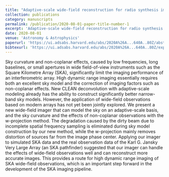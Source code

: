 ```yaml
---
title: "Adaptive-scale wide-field reconstruction for radio synthesis imaging"
collection: publications
category: manuscripts
permalink: /publication/2020-08-01-paper-title-number-1
excerpt: 'Adaptive-scale wide-field reconstruction for radio synthesis imaging'
date: 2020-08-01
venue: 'Astronomy & Astrophysics'
paperurl: 'https://ui.adsabs.harvard.edu/abs/2020A%26A...640A..80Z/abstract'
bibtexurl: 'https://ui.adsabs.harvard.edu/abs/2020A%26A...640A..80Z/exportcitation'
---
```

Sky curvature and non-coplanar effects, caused by low frequencies, long baselines, or small apertures in wide field-of-view instruments such as the Square Kilometre Array (SKA), significantly limit the imaging performance of an interferometric array. High dynamic range imaging essentially requires both an excellent sky model and the correction of imaging factors such as non-coplanar effects. New CLEAN deconvolution with adaptive-scale modeling already has the ability to construct significantly better narrow-band sky models. However, the application of wide-field observations based on modern arrays has not yet been jointly explored. We present a new wide-field imager that can model the sky on an adaptive-scale basis, and the sky curvature and the effects of non-coplanar observations with the w-projection method. The degradation caused by the dirty beam due to incomplete spatial frequency sampling is eliminated during sky model construction by our new method, while the w-projection mainly removes distortion of sources far from the image phase center. Applying our imager to simulated SKA data and the real observation data of the Karl G. Jansky Very Large Array (an SKA pathfinder) suggested that our imager can handle the effects of wide-field observations well and can reconstruct more accurate images. This provides a route for high dynamic range imaging of SKA wide-field observations, which is an important step forward in the development of the SKA imaging pipeline.
